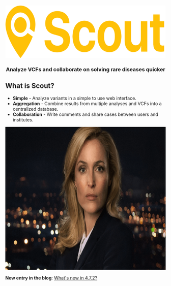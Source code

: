 <p align="center">
	<a href="http://www.clinicalgenomics.se/scout">
		<img height="165" width="637" src="img/logo-display.png">
	</a>
	<h3 align="center">Analyze VCFs and collaborate on solving rare diseases quicker</h3>
</p>

## What is Scout?

- **Simple** - Analyze variants in a simple to use web interface.
- **Aggregation** - Combine results from multiple analyses and VCFs into a centralized database.
- **Collaboration** - Write comments and share cases between users and institutes.

<p align="center"><img height="450" width="800" src="img/v4.png"></p>

**New entry in the blog**: [What's new in 4.7.2?](blog/new-4.7.2.md)
